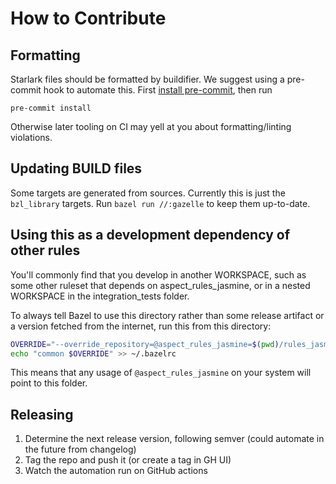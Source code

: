 # How to Contribute

## Formatting

Starlark files should be formatted by buildifier.
We suggest using a pre-commit hook to automate this.
First [install pre-commit](https://pre-commit.com/#installation),
then run

```shell
pre-commit install
```

Otherwise later tooling on CI may yell at you about formatting/linting violations.

## Updating BUILD files

Some targets are generated from sources.
Currently this is just the `bzl_library` targets.
Run `bazel run //:gazelle` to keep them up-to-date.

## Using this as a development dependency of other rules

You'll commonly find that you develop in another WORKSPACE, such as
some other ruleset that depends on aspect_rules_jasmine, or in a nested
WORKSPACE in the integration_tests folder.

To always tell Bazel to use this directory rather than some release
artifact or a version fetched from the internet, run this from this
directory:

```sh
OVERRIDE="--override_repository=@aspect_rules_jasmine=$(pwd)/rules_jasmine"
echo "common $OVERRIDE" >> ~/.bazelrc
```

This means that any usage of `@aspect_rules_jasmine` on your system will point to this folder.

## Releasing

1. Determine the next release version, following semver (could automate in the future from changelog)
1. Tag the repo and push it (or create a tag in GH UI)
1. Watch the automation run on GitHub actions
